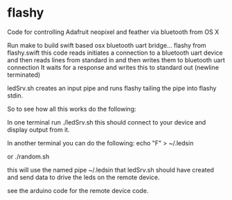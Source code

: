 # flashy
Code for controlling Adafruit neopixel and feather via bluetooth from OS X


Run make to build swift based osx bluetooth uart bridge... 
  flashy from flashy.swift
this code reads initiates a connection to a bluetooth uart device and then reads lines from standard in and then writes them to bluetooth uart connection
It waits for a response and writes this to standard out (newline terminated)

ledSrv.sh creates an input pipe and runs flashy tailing the pipe into flashy stdin.

So to see how all this works do the following:

In one terminal run ./ledSrv.sh this should connect to your device and display output from it.

In another terminal you can do the following:
echo "F" > ~/.ledsin

or 
./random.sh

this will use the named pipe ~/.ledsin that ledSrv.sh should have created and send data to drive the leds on the remote device.

see the arduino code for the remote device code.
 
